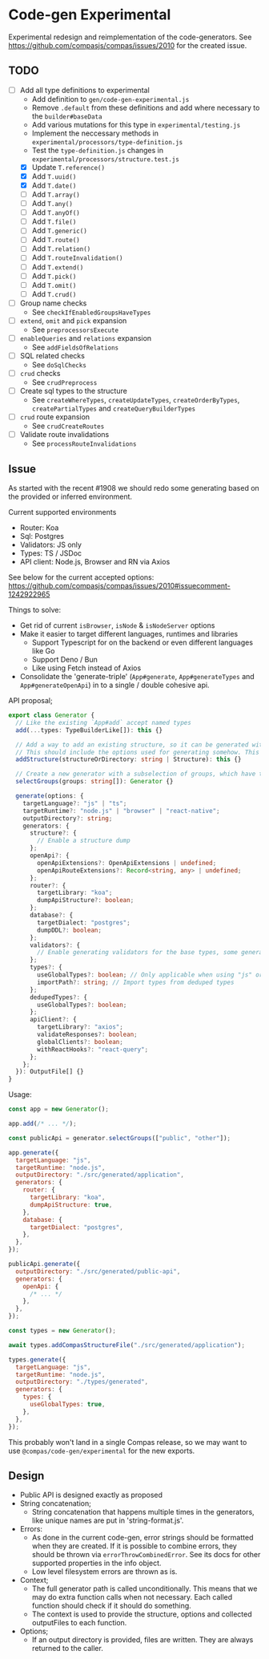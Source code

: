# Code-gen Experimental

Experimental redesign and reimplementation of the code-generators. See
https://github.com/compasjs/compas/issues/2010 for the created issue.

## TODO

- [ ] Add all type definitions to experimental
  - Add definition to `gen/code-gen-experimental.js`
  - Remove `.default` from these definitions and add where necessary to the
    `builder#baseData`
  - Add various mutations for this type in `experimental/testing.js`
  - Implement the neccessary methods in
    `experimental/processors/type-definition.js`
  - Test the `type-definition.js` changes in
    `experimental/processors/structure.test.js`
  - [x] Update `T.reference()`
  - [x] Add `T.uuid()`
  - [x] Add `T.date()`
  - [ ] Add `T.array()`
  - [ ] Add `T.any()`
  - [ ] Add `T.anyOf()`
  - [ ] Add `T.file()`
  - [ ] Add `T.generic()`
  - [ ] Add `T.route()`
  - [ ] Add `T.relation()`
  - [ ] Add `T.routeInvalidation()`
  - [ ] Add `T.extend()`
  - [ ] Add `T.pick()`
  - [ ] Add `T.omit()`
  - [ ] Add `T.crud()`
- [ ] Group name checks
  - See `checkIfEnabledGroupsHaveTypes`
- [ ] `extend`, `omit` and `pick` expansion
  - See `preprocessorsExecute`
- [ ] `enableQueries` and `relations` expansion
  - See `addFieldsOfRelations`
- [ ] SQL related checks
  - See `doSqlChecks`
- [ ] `crud` checks
  - See `crudPreprocess`
- [ ] Create sql types to the structure
  - See `createWhereTypes`, `createUpdateTypes`, `createOrderByTypes`,
    `createPartialTypes` and `createQueryBuilderTypes`
- [ ] `crud` route expansion
  - See `crudCreateRoutes`
- [ ] Validate route invalidations
  - See `processRouteInvalidations`

## Issue

As started with the recent #1908 we should redo some generating based on the
provided or inferred environment.

Current supported environments

- Router: Koa
- Sql: Postgres
- Validators: JS only
- Types: TS / JSDoc
- API client: Node.js, Browser and RN via Axios

See below for the current accepted options:
https://github.com/compasjs/compas/issues/2010#issuecomment-1242922965

Things to solve:

- Get rid of current `isBrowser`, `isNode` & `isNodeServer` options
- Make it easier to target different languages, runtimes and libraries
  - Support Typescript for on the backend or even different languages like Go
  - Support Deno / Bun
  - Like using Fetch instead of Axios
- Consolidate the 'generate-triple' (`App#generate`, `App#generateTypes` and
  `App#generateOpenApi`) in to a single / double cohesive api.

API proposal;

```ts
export class Generator {
  // Like the existing `App#add` accept named types
  add(...types: TypeBuilderLike[]): this {}

  // Add a way to add an existing structure, so it can be generated with different options.
  // This should include the options used for generating somehow. This way we can support consolidating types in to a single output
  addStructure(structureOrDirectory: string | Structure): this {}

  // Create a new generator with a subselection of groups, which have their references resolved.
  selectGroups(groups: string[]): Generator {}

  generate(options: {
    targetLanguage?: "js" | "ts";
    targetRuntime?: "node.js" | "browser" | "react-native";
    outputDirectory?: string;
    generators: {
      structure?: {
        // Enable a structure dump
      };
      openApi?: {
        openApiExtensions?: OpenApiExtensions | undefined;
        openApiRouteExtensions?: Record<string, any> | undefined;
      };
      router?: {
        targetLibrary: "koa";
        dumpApiStructure?: boolean;
      };
      database?: {
        targetDialect: "postgres";
        dumpDDL?: boolean;
      };
      validators?: {
        // Enable generating validators for the base types, some generators will include validators automatically
      };
      types?: {
        useGlobalTypes?: boolean; // Only applicable when using "js" or "ts"
        importPath?: string; // Import types from deduped types
      };
      dedupedTypes?: {
        useGlobalTypes?: boolean;
      };
      apiClient?: {
        targetLibrary?: "axios";
        validateResponses?: boolean;
        globalClients?: boolean;
        withReactHooks?: "react-query";
      };
    };
  }): OutputFile[] {}
}
```

Usage:

```js
const app = new Generator();

app.add(/* ... */);

const publicApi = generator.selectGroups(["public", "other"]);

app.generate({
  targetLanguage: "js",
  targetRuntime: "node.js",
  outputDirectory: "./src/generated/application",
  generators: {
    router: {
      targetLibrary: "koa",
      dumpApiStructure: true,
    },
    database: {
      targetDialect: "postgres",
    },
  },
});

publicApi.generate({
  outputDirectory: "./src/generated/public-api",
  generators: {
    openApi: {
      /* ... */
    },
  },
});

const types = new Generator();

await types.addCompasStructureFile("./src/generated/application");

types.generate({
  targetLanguage: "js",
  targetRuntime: "node.js",
  outputDirectory: "./types/generated",
  generators: {
    types: {
      useGlobalTypes: true,
    },
  },
});
```

This probably won't land in a single Compas release, so we may want to use
`@compas/code-gen/experimental` for the new exports.

## Design

- Public API is designed exactly as proposed
- String concatenation;
  - String concatenation that happens multiple times in the generators, like
    unique names are put in 'string-format.js'.
- Errors:
  - As done in the current code-gen, error strings should be formatted when they
    are created. If it is possible to combine errors, they should be thrown via
    `errorThrowCombinedError`. See its docs for other supported properties in
    the info object.
  - Low level filesystem errors are thrown as is.
- Context;
  - The full generator path is called unconditionally. This means that we may do
    extra function calls when not necessary. Each called function should check
    if it should do something.
  - The context is used to provide the structure, options and collected
    outputFiles to each function.
- Options;
  - If an output directory is provided, files are written. They are always
    returned to the caller.
